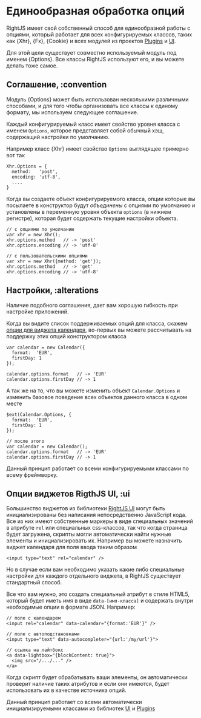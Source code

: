 # Единообразная обработка опций

RightJS имеет свой собственный способ для единообразной работы с опциями, который
работает для всех конфигурируемых классов, таких как {Xhr}, {Fx}, {Cookie} и всех
модулей из проектов [Plugins](/plugins) и [UI](/ui).

Для этой цели существует совместно используемый модуль под именем {Options}.
Все классы RightJS используют его, и вы можете делать тоже самое.

## Соглашение, :convention

Модуль {Options} может быть использован несколькими различными способами, и для
того чтобы организовать все классы к единому формату, мы используем следующее соглашение.

Каждый конфигурируемый класс имеет свойство уровня класса с именем `Options`,
которое представляет собой обычный хэш, содержащий настройки по умолчанию.

Например класс {Xhr} имеет свойство `Options` выглядящее примерно вот так

    Xhr.Options = {
      method:   'post',
      encoding: 'utf-8',
      ....
    }

Когда вы создаете объект конфигурируемого класса, опции которые вы посылаете в конструктор
будут _объединены_ с опциями по умолчанию и установлены в переменную уровня объекта `options`
(в нижнем регистре), которая будет содержать текущие настройки объекта.

    // с опциями по умолчанию
    var xhr = new Xhr();
    xhr.options.method   // -> 'post'
    xhr.options.encoding // -> 'utf-8'

    // с пользовательскими опциями
    var xhr = new Xhr({method: 'get'});
    xhr.options.method   // -> 'get'
    xhr.options.encoding // -> 'utf-8'


## Настройки, :alterations

Наличие подобного соглашения, дает вам хорошую гибкость при настройке приложений.

Когда вы видите список поддерживаемых опций для класса, скажем [опции для виджета календаря](/ui/calendar#options),
во-первых вы можете рассчитывать на поддержку этих опций конструктором класса

    var calendar = new Calendar({
      format:  'EUR',
      firstDay: 1
    });

    calendar.options.format   // -> 'EUR'
    calendar.options.firstDay // -> 1

А так же на то, что вы можете изменить объект `Calendar.Options` и изменить базовое поведение
всех объектов данного класса в одном месте

    $ext(Calendar.Options, {
      format:  'EUR',
      firstDay: 1
    });

    // после этого
    var calendar = new Calendar();
    calendar.options.format   // -> 'EUR'
    calendar.options.firstDay // -> 1

Данный принцип работает со всеми конфигурируемыми классами по всему фреймворку.


## Опции виджетов RigthJS UI, :ui

Большинство виджетов из библиотеки [RightJS UI](/ui) могут быть инициализированы без написания
непосредственно JavaScript кода. Все из них имеют собственные маркеры в виде специальных
значений в атрибуте `rel` или специальных css-классов, так что когда страница будет загружена,
скрипты могли автоматически найти нужные элементы и инициализировать их. Например вы можете
назначить виджет календаря для поля ввода таким образом

    <input type="text" rel="calendar" />

Но в случае если вам необходимо указать какие либо специальные настройки для каждого отдельного
виджета, в RightJS существует стандартный способ.

Все что вам нужно, это создать специальный атрибут в стиле HTML5, который будет иметь имя в виде
`data-[имя-класса]` и содержать внутри необходимые опции в формате JSON. Например:

    // поле с календарем
    <input rel="calendar" data-calendar="{format:'EUR'}" />

    // поле с автоподстановками
    <input type="text" data-autocompleter="{url:'/my/url'}">

    // ссылка на лайтбокс
    <a data-lightbox="{blockContent: true}">
      <img src="/.../..." />
    </a>

Когда скрипт будет обрабатывать ваши элементы, он автоматически проверит наличие таких атрибутов
и если они имеются, будет использовать их в качестве источника опций.

Данный принцип работает со всеми автоматически инициализируемыми классами из библиотек [UI](/ui) и [Plugins](/plugins)
